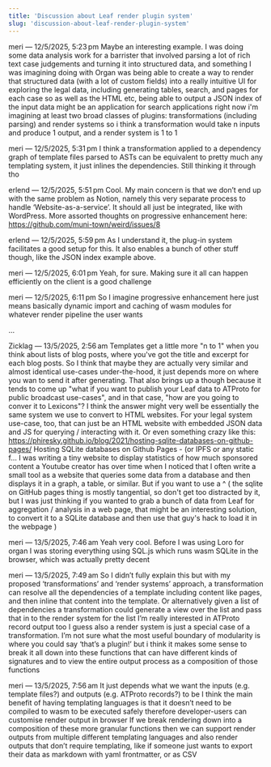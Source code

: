```yaml
---
title: 'Discussion about Leaf render plugin system'
slug: 'discussion-about-leaf-render-plugin-system'
---
```


meri — 12/5/2025, 5:23 pm
Maybe an interesting example. I was doing some data analysis work for a barrister that involved parsing a lot of rich text case judgements and turning it into structured data, and something I was imagining doing with Organ was being able to create a way to render that structured data (with a lot of custom fields) into a really intuitive UI for exploring the legal data, including generating tables, search, and pages for each case
so as well as the HTML etc, being able to output a JSON index of the input data might be an application
for search applications
right now i'm imagining at least two broad classes of plugins: transformations (including parsing) and render systems
so i think a transformation would take n inputs and produce 1 output, and a render system is 1 to 1

meri — 12/5/2025, 5:31 pm
I think a transformation applied to a dependency graph of template files parsed to ASTs can be equivalent to pretty much any templating system, it just inlines the dependencies. Still thinking it through tho

erlend — 12/5/2025, 5:51 pm
Cool. My main concern is that we don’t end up with the same problem as Notion, namely this very separate process to handle ‘Website-as-a-service’. It should all just be integrated, like with WordPress.
More assorted thoughts on progressive enhancement here: https://github.com/muni-town/weird/issues/8

erlend — 12/5/2025, 5:59 pm
As I understand it, the plug-in system facilitates a good setup for this. It also enables a bunch of other stuff though, like the JSON index example above.

meri — 12/5/2025, 6:01 pm
Yeah, for sure. Making sure it all can happen efficiently on the client is a good challenge

meri — 12/5/2025, 6:11 pm
So I imagine progressive enhancement here just means basically dynamic import and caching of wasm modules for whatever render pipeline the user wants

...

Zicklag — 13/5/2025, 2:56 am
Templates get a little more "n to 1" when you think about lists of blog posts, where you've got the title and excerpt for each blog posts.
So I think that maybe they are actually very similar and almost identical use-cases under-the-hood, it just depends more on where you wan to send it after generating.
That also brings up a though because it tends to come up "what if you want to publish your Leaf data to ATProto for public broadcast use-cases", and in that case, "how are you going to conver it to Lexicons"?
I think the answer might very well be essentially the same system we use to convert to HTML websites.
For your legal system use-case, too, that can just be an HTML website with embedded JSON data and JS for querying / interacting with it. Or even something crazy like this: https://phiresky.github.io/blog/2021/hosting-sqlite-databases-on-github-pages/
Hosting SQLite databases on Github Pages - (or IPFS or any static f...
I was writing a tiny website to display statistics of how much sponsored content a Youtube creator has over time when I noticed that I often write a small tool as a website that queries some data from a database and then displays it in a graph, a table, or similar. But if you want to use a
^ ( the sqlite on GitHub pages thing is mostly tangential, so don't get too distracted by it, but I was just thinking if you wanted to grab a bunch of data from Leaf for aggregation / analysis in a web page, that might be an interesting solution, to convert it to a SQLite database and then use that guy's hack to load it in the webpage )

meri — 13/5/2025, 7:46 am
Yeah very cool. Before I was using Loro for organ I was storing everything using SQL.js which runs wasm SQLite in the  browser, which was actually pretty decent

meri — 13/5/2025, 7:49 am
So I didn’t fully explain this but with my proposed ‘transformations’ and ‘render systems’ approach, a transformation can resolve all the dependencies of a template including content like pages, and then inline that content into the template. Or alternatively given a list of dependencies a transformation could generate a view over the list and pass that in to the render system for the list
I’m really interested in ATProto record output too
I guess also a render system is just a special case of a transformation. I’m not sure what the most useful boundary of modularity is where you could say ‘that’s a plugin!’ but i think it makes some sense to break it all down into these functions that can have different kinds of signatures and to view the entire output process as a composition of those functions

meri — 13/5/2025, 7:56 am
It just depends what we want the inputs (e.g. template files?) and outputs (e.g. ATProto records?) to be
I think the main benefit of having templating languages is that it doesn’t need to be compiled to wasm to be executed safely
therefore developer-users can customise render output in browser
If we break rendering down into a composition of these more granular functions then we can support render outputs from multiple different templating languages and also render outputs that don’t require templating, like if someone just wants to export their data as markdown with yaml frontmatter, or as CSV